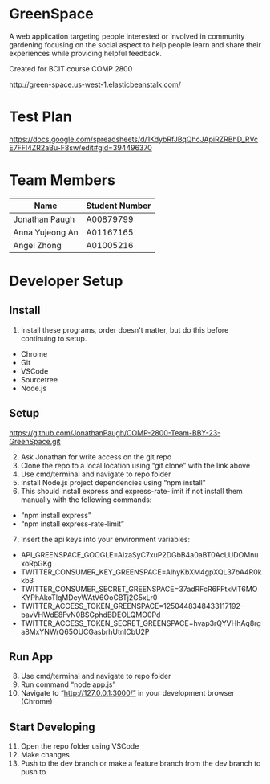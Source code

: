 # GreenSpace #

A web application targeting people interested or involved in community gardening focusing on the social aspect to help people learn and share their experiences while providing helpful feedback.

Created for BCIT course COMP 2800

http://green-space.us-west-1.elasticbeanstalk.com/

# Test Plan #

https://docs.google.com/spreadsheets/d/1KdybRfJBqQhcJApiRZRBhD_RVcE7FFl4ZR2aBu-F8sw/edit#gid=394496370

# Team Members #

| Name            | Student Number |
|-----------------|----------------|
| Jonathan Paugh  | A00879799      |
| Anna Yujeong An | A01167165      |
| Angel Zhong     | A01005216      |

# Developer Setup #

## Install ##
1. Install these programs, order doesn't matter, but do this before continuing to setup.

  * Chrome
  * Git
  * VSCode
  * Sourcetree
  * Node.js

## Setup ##

https://github.com/JonathanPaugh/COMP-2800-Team-BBY-23-GreenSpace.git

2. Ask Jonathan for write access on the git repo
3. Clone the repo to a local location using “git clone” with the link above
4. Use cmd/terminal and navigate to repo folder
5. Install Node.js project dependencies using “npm install”
6. This should install express and express-rate-limit if not install them manually with the following commands:
  * “npm install express”
  * “npm install express-rate-limit”

7. Insert the api keys into your environment variables:
  * API_GREENSPACE_GOOGLE=AIzaSyC7xuP2DGbB4a0aBT0AcLUDOMnuxoRpGKg
  * TWITTER_CONSUMER_KEY_GREENSPACE=AlhyKbXM4gpXQL37bA4R0kkb3
  * TWITTER_CONSUMER_SECRET_GREENSPACE=37adRFcR6FFtxMT6MOKYPhAkoTlqMDeyWAtV6OoCBTj2G5xLr0
  * TWITTER_ACCESS_TOKEN_GREENSPACE=1250448348433117192-bavVHWdE8FvN0BSGphdBDEOLQMO0Pd
  * TWITTER_ACCESS_TOKEN_SECRET_GREENSPACE=hvap3rQYVHhAq8rga8MxYNWrQ65OUCGasbrhUtnICbU2P

## Run App ##

8. Use cmd/terminal and navigate to repo folder
9. Run command “node app.js”
10. Navigate to “http://127.0.0.1:3000/” in your development browser (Chrome)

## Start Developing ##

11. Open the repo folder using VSCode
12. Make changes
13. Push to the dev branch or make a feature branch from the dev branch to push to 
